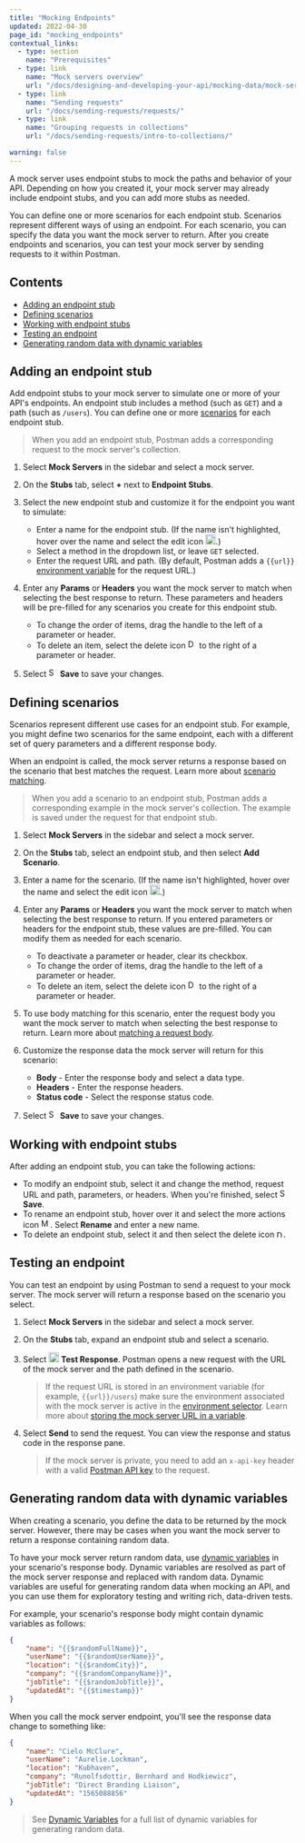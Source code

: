 ```yaml
---
title: "Mocking Endpoints"
updated: 2022-04-30
page_id: "mocking_endpoints"
contextual_links:
  - type: section
    name: "Prerequisites"
  - type: link
    name: "Mock servers overview"
    url: "/docs/designing-and-developing-your-api/mocking-data/mock-servers-overview/"
  - type: link
    name: "Sending requests"
    url: "/docs/sending-requests/requests/"
  - type: link
    name: "Grouping requests in collections"
    url: "/docs/sending-requests/intro-to-collections/"

warning: false
---
```


A mock server uses endpoint stubs to mock the paths and behavior of your API. Depending on how you created it, your mock server may already include endpoint stubs, and you can add more stubs as needed.

You can define one or more scenarios for each endpoint stub. Scenarios represent different ways of using an endpoint. For each scenario, you can specify the data you want the mock server to return. After you create endpoints and scenarios, you can test your mock server by sending requests to it within Postman.

## Contents

* [Adding an endpoint stub](#adding-an-endpoint-stub)
* [Defining scenarios](#defining-scenarios)
* [Working with endpoint stubs](#working-with-endpoint-stubs)
* [Testing an endpoint](#testing-an-endpoint)
* [Generating random data with dynamic variables](#generating-random-data-with-dynamic-variables)

## Adding an endpoint stub

Add endpoint stubs to your mock server to simulate one or more of your API's endpoints. An endpoint stub includes a method (such as `GET`) and a path (such as `/users`). You can define one or more [scenarios](#defining-scenarios) for each endpoint stub.

> When you add an endpoint stub, Postman adds a corresponding request to the mock server's collection.

1. Select **Mock Servers** in the sidebar and select a mock server.
1. On the **Stubs** tab, select **+** next to **Endpoint Stubs**.
1. Select the new endpoint stub and customize it for the endpoint you want to simulate:

    * Enter a name for the endpoint stub. (If the name isn't highlighted, hover over the name and select the edit icon <img alt="Edit icon" src="https://assets.postman.com/postman-docs/documentation-edit-icon-v8-10.jpg#icon" width="18px">.)
    * Select a method in the dropdown list, or leave `GET` selected.
    * Enter the request URL and path. (By default, Postman adds a `{{url}}` [environment variable](/docs/designing-and-developing-your-api/mocking-data/using-a-mock-server/#storing-the-mock-server-url-in-a-variable) for the request URL.)

1. Enter any **Params** or **Headers** you want the mock server to match when selecting the best response to return. These parameters and headers will be pre-filled for any scenarios you create for this endpoint stub.

    * To change the order of items, drag the handle to the left of a parameter or header.
    * To delete an item, select the delete icon <img alt="Delete icon" src="https://assets.postman.com/postman-docs/icon-close.jpg#icon" width="16px"> to the right of a parameter or header.

1. Select <img alt="Save icon" src="https://assets.postman.com/postman-docs/icon-save.jpg#icon" width="16px"> **Save** to save your changes.

## Defining scenarios

Scenarios represent different use cases for an endpoint stub. For example, you might define two scenarios for the same endpoint, each with a different set of query parameters and a different response body.

When an endpoint is called, the mock server returns a response based on the scenario that best matches the request. Learn more about [scenario matching](/docs/designing-and-developing-your-api/mocking-data/matching-algorithm/).

> When you add a scenario to an endpoint stub, Postman adds a corresponding example in the mock server's collection. The example is saved under the request for that endpoint stub.

1. Select **Mock Servers** in the sidebar and select a mock server.
1. On the **Stubs** tab, select an endpoint stub, and then select **Add Scenario**.
1. Enter a name for the scenario. (If the name isn't highlighted, hover over the name and select the edit icon <img alt="Edit icon" src="https://assets.postman.com/postman-docs/documentation-edit-icon-v8-10.jpg#icon" width="18px">.)
1. Enter any **Params** or **Headers** you want the mock server to match when selecting the best response to return. If you entered parameters or headers for the endpoint stub, these values are pre-filled. You can modify them as needed for each scenario.

    * To deactivate a parameter or header, clear its checkbox.
    * To change the order of items, drag the handle to the left of a parameter or header.
    * To delete an item, select the delete icon <img alt="Delete icon" src="https://assets.postman.com/postman-docs/icon-close.jpg#icon" width="16px"> to the right of a parameter or header.

1. To use body matching for this scenario, enter the request body you want the mock server to match when selecting the best response to return. Learn more about [matching a request body](/docs/designing-and-developing-your-api/mocking-data/using-a-mock-server/#matching-a-request-body-or-header).
1. Customize the response data the mock server will return for this scenario:

    * **Body** - Enter the response body and select a data type.
    * **Headers** - Enter the response headers.
    * **Status code** - Select the response status code.

1. Select <img alt="Save icon" src="https://assets.postman.com/postman-docs/icon-save.jpg#icon" width="16px"> **Save** to save your changes.

## Working with endpoint stubs

After adding an endpoint stub, you can take the following actions:

* To modify an endpoint stub, select it and change the method, request URL and path, parameters, or headers. When you're finished, select <img alt="Save icon" src="https://assets.postman.com/postman-docs/icon-save.jpg#icon" width="16px"> **Save**.
* To rename an endpoint stub, hover over it and select the more actions icon <img alt="More actions icon" src="https://assets.postman.com/postman-docs/icon-more-actions-v9.jpg#icon" width="16px">. Select **Rename** and enter a new name.
* To delete an endpoint stub, select it and then select the delete icon <img alt="Delete icon" src="https://assets.postman.com/postman-docs/icon-delete-v9.jpg#icon" width="12px">.

## Testing an endpoint

You can test an endpoint by using Postman to send a request to your mock server. The mock server will return a response based on the scenario you select.

1. Select **Mock Servers** in the sidebar and select a mock server.
1. On the **Stubs** tab, expand an endpoint stub and select a scenario.
1. Select <img alt="External link icon" src="https://assets.postman.com/postman-docs/icon-external-link.jpg#icon" width="18px"> **Test Response**. Postman opens a new request with the URL of the mock server and the path defined in the scenario.

    > If the request URL is stored in an environment variable (for example, `{{url}}/users`) make sure the environment associated with the mock server is active in the [environment selector](/docs/sending-requests/managing-environments/#selecting-an-active-environment). Learn more about [storing the mock server URL in a variable](#storing-the-mock-server-url-in-a-variable).

1. Select **Send** to send the request. You can view the response and status code in the response pane.

    > If the mock server is private, you need to add an `x-api-key` header with a valid [Postman API key](/docs/developer/intro-api/) to the request.

## Generating random data with dynamic variables

When creating a scenario, you define the data to be returned by the mock server. However, there may be cases when you want the mock server to return a response containing random data.

To have your mock server return random data, use [dynamic variables](/docs/writing-scripts/script-references/variables-list/) in your scenario's response body. Dynamic variables are resolved as part of the mock server response and replaced with random data. Dynamic variables are useful for generating random data when mocking an API, and you can use them for exploratory testing and writing rich, data-driven tests.

For example, your scenario's response body might contain dynamic variables as follows:

```json
{
    "name": "{{$randomFullName}}",
    "userName": "{{$randomUserName}}",
    "location": "{{$randomCity}}",
    "company": "{{$randomCompanyName}}",
    "jobTitle": "{{$randomJobTitle}}",
    "updatedAt": "{{$timestamp}}"
}
```

When you call the mock server endpoint, you'll see the response data change to something like:

```json
{
    "name": "Cielo McClure",
    "userName": "Aurelie.Lockman",
    "location": "Kubhaven",
    "company": "Runolfsdottir, Bernhard and Hodkiewicz",
    "jobTitle": "Direct Branding Liaison",
    "updatedAt": "1565088856"
}
```

> See [Dynamic Variables](/docs/writing-scripts/script-references/variables-list/) for a full list of dynamic variables for generating random data.
